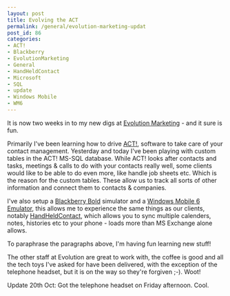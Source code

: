 ```yaml
---
layout: post
title: Evolving the ACT
permalink: /general/evolution-marketing-updat
post_id: 86
categories:
- ACT!
- Blackberry
- EvolutionMarketing
- General
- HandHeldContact
- Microsoft
- SQL
- update
- Windows Mobile
- WM6
---
```


It is now two weeks in to my new digs at
[Evolution Marketing](http://www.evolutionmarketing.com.au/) - and it sure is fun.

Primarily I've been learning how to drive
[ACT!](http://www.sagebusiness.com.au/pg-ACT-customer-contact-database.seo), software to take care of your contact management. Yesterday and today I've been playing with custom tables in the ACT! MS-SQL database. While ACT! looks after contacts and tasks, meetings & calls to do with your contacts really well, some clients would like to be able to do even more, like handle job sheets etc. Which is the reason for the custom tables. These allow us to track all sorts of other information and connect them to contacts & companies.

I've also setup a
[Blackberry Bold](http://www.blackberry.com/blackberrybold/) simulator and a
[Windows Mobile 6](http://www.microsoft.com/windowsmobile/en-us/default.mspx)
[Emulator](http://www.lancelhoff.com/2008/03/20/how-to-emulate-windows-mobile-6/), this allows me to experience the same things as our clients, notably
[HandHeldContact](http://www.handheldcontact.com/), which allows you to sync multiple calenders, notes, histories etc to your phone - loads more than MS Exchange alone allows.

To paraphrase the paragraphs above, I'm having fun learning new stuff!

The other staff at Evolution are great to work with, the coffee is good and all the tech toys I've asked for have been delivered, with the exception of the telephone headset, but it is on the way so they're forgiven ;-). Woot!

Update 20th Oct: Got the telephone headset on Friday afternoon. Cool.
